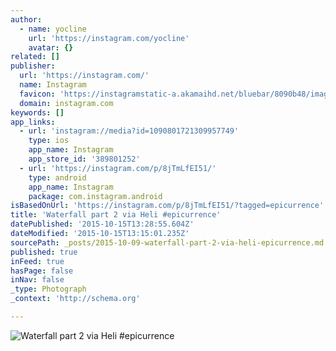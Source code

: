 ```yaml
---
author:
  - name: yocline
    url: 'https://instagram.com/yocline'
    avatar: {}
related: []
publisher:
  url: 'https://instagram.com/'
  name: Instagram
  favicon: 'https://instagramstatic-a.akamaihd.net/bluebar/8090b48/images/ico/favicon.ico'
  domain: instagram.com
keywords: []
app_links:
  - url: 'instagram://media?id=1090801721309957749'
    type: ios
    app_name: Instagram
    app_store_id: '389801252'
  - url: 'https://instagram.com/p/8jTmLfEI51/'
    type: android
    app_name: Instagram
    package: com.instagram.android
isBasedOnUrl: 'https://instagram.com/p/8jTmLfEI51/?tagged=epicurrence'
title: 'Waterfall part 2 via Heli #epicurrence'
datePublished: '2015-10-15T13:28:55.604Z'
dateModified: '2015-10-15T13:15:01.235Z'
sourcePath: _posts/2015-10-09-waterfall-part-2-via-heli-epicurrence.md
published: true
inFeed: true
hasPage: false
inNav: false
_type: Photograph
_context: 'http://schema.org'

---
```

![Waterfall part 2 via Heli &num;epicurrence](https://igcdn-photos-d-a.akamaihd.net/hphotos-ak-xaf1/t51.2885-15/e15/12070686_145664519121035_1546289672_n.jpg)